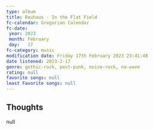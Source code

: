 ```yaml
---
type: album 
title: Bauhaus - In the Flat Field
fc-calendar: Gregorian Calendar
fc-date: 
 year: 2023
 month: February
 day:   17
fc-category: music
modification date: Friday 17th February 2023 23:41:48
date listened: 2023-2-17 
genre: gothic-rock, post-punk, noise-rock, no-wave
rating: null
favorite songs: null
least Favorite songs: null
---
```

## Thoughts

null